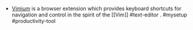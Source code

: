 - [Vimium](https://vimium.github.io/) is a browser extension which provides keyboard shortcuts for navigation and control in the spirit of the [[Vim]] #text-editor . #mysetup #productivity-tool